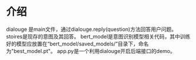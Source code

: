 # 介绍
dialouge 是main文件，通过dialouge.reply(question)方法回答用户问题。stoires是现存的意图及其回答。
bert_model是意图识别模型相关代码，其中训练好的模型应放置在“bert_model/saved_models/”目录下，命名为"best_model.pt"。
app.py是一个利用dialouge开启后端接口的demo。